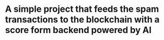 # A simple project that feeds the spam transactions to the blockchain with a score form backend powered by AI
